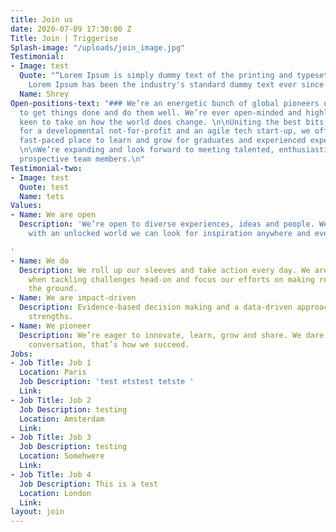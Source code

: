 ```yaml
---
title: Join us
date: 2020-07-09 17:30:00 Z
Title: Join | Triggerise
Splash-image: "/uploads/join_image.jpg"
Testimonial:
- Image: test
  Quote: "“Lorem Ipsum is simply dummy text of the printing and typesetting industry.
    Lorem Ipsum has been the industry's standard dummy text ever since the 1500s"
  Name: Shrey
Open-positions-text: "### We’re an energetic bunch of global pioneers on a mission
  to get things done and do them well. We’re ever open-minded and highly impact-driven,
  keen to take on how the world does change. \n\nUniting the best bits of working
  for a developmental not-for-profit and an agile tech start-up, we offer an inspiring
  fast-paced place to learn and grow for graduates and experienced experts alike.
  \n\nWe’re expanding and look forward to meeting talented, enthusiastic and driven
  prospective team members.\n"
Testimonial-two:
- Image: test
  Quote: test
  Name: tets
Values:
- Name: We are open
  Description: 'We’re open to diverse experiences, ideas and people. We believe that
    with an unlocked world we can look for inspiration anywhere and everywhere.

'
- Name: We do
  Description: We roll up our sleeves and take action every day. We are fast and fearless
    when tackling challenges head-on and focus our efforts on making real impact on
    the ground.
- Name: We are impact-driven
  Description: Evidence-based decision making and a data-driven approach are our core
    strengths.
- Name: We pioneer
  Description: We’re eager to innovate, learn, grow and share. We dare to change the
    conversation, that’s how we succeed.
Jobs:
- Job Title: Job 1
  Location: Paris
  Job Description: 'test etstest tetste '
  Link:
- Job Title: Job 2
  Job Description: testing
  Location: Amsterdam
  Link:
- Job Title: Job 3
  Job Description: testing
  Location: Somehwere
  Link:
- Job Title: Job 4
  Job Description: This is a test
  Location: London
  Link:
layout: join
---
```

